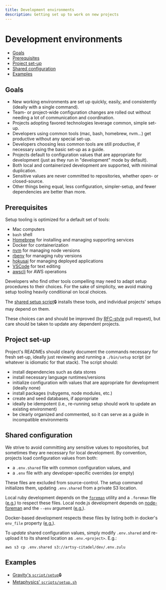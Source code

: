 ```yaml
---
title: Development environments
description: Getting set up to work on new projects
---
```


# Development environments

<!-- START doctoc generated TOC please keep comment here to allow auto update -->
<!-- DON'T EDIT THIS SECTION, INSTEAD RE-RUN doctoc TO UPDATE -->

- [Goals](#goals)
- [Prerequisites](#prerequisites)
- [Project set-up](#project-set-up)
- [Shared configuration](#shared-configuration)
- [Examples](#examples)

<!-- END doctoc generated TOC please keep comment here to allow auto update -->

## Goals

- New working environments are set up quickly, easily, and consistently (ideally with a single command).
- Team- or project-wide configuration changes are rolled out without needing a lot of communication and
  coordination.
- Projects adopting favored technologies leverage common, simple set-up.
- Developers using common tools (mac, bash, homebrew, nvm...) get productive without any special set-up.
- Developers choosing less common tools are still productive, if necessary using the basic set-up as a guide.
- Projects default to configuration values that are appropriate for development (just as they run in "development"
  mode by default).
- Both local and containerized development are supported, with minimal duplication.
- Sensitive values are never committed to repositories, whether open- or closed-source.
- Other things being equal, less configuration, simpler-setup, and fewer dependencies are better than more.

## Prerequisites

Setup tooling is optimized for a default set of tools:

- Mac computers
- `bash` shell
- [Homebrew](https://brew.sh/) for installing and managing supporting services
- Docker for containerization
- [nvm](https://github.com/nvm-sh/nvm) for managing node versions
- [rbenv](https://github.com/rbenv/rbenv) for managing ruby versions
- [hokusai](hokusai.md) for managing deployed applications
- [VSCode](https://code.visualstudio.com/) for text editing
- [awscli](https://aws.amazon.com/cli/) for AWS operations

Developers who find other tools compelling may need to adapt setup procedures to their choices. For the sake of
simplicity, we avoid making setup tooling heavily conditional on local choices.

The [shared setup script](https://github.com/artsy/potential/blob/master/scripts/setup)🔒 installs these tools, and
individual projects' setups may depend on them.

These choices can and should be improved (by [RFC-style](rfcs.md) pull request), but care should be taken to update
any dependent projects.

## Project set-up

Project's READMEs should clearly document the commands necessary for fresh set-up, ideally just reviewing and
running a `./bin/setup` script (or whatever is idiomatic for that stack). The script should:

- install dependencies such as data stores
- install necessary language runtimes/versions
- initialize configuration with values that are appropriate for development (ideally none)
- install packages (rubygems, node modules, etc.)
- create and seed databases, if appropriate
- ideally be idempotent (i.e., re-running setup should work to update an existing environment)
- be clearly organized and commented, so it can serve as a guide in incompatible environments

## Shared configuration

We strive to avoid committing any sensitive values to repositories, but sometimes they are necessary for local
development. By convention, projects load configuration values from both:

- a `.env.shared` file with common configuration values, and
- a `.env` file with any developer-specific overrides (or empty)

These files are excluded from source-control. The setup command initializes them, updating `.env.shared` from a
private S3 location.

Local ruby development depends on the [`foreman`](https://github.com/ddollar/foreman) utility and a `.foreman` file
([e.g.](https://github.com/artsy/horizon/blob/master/.foreman)) to respect these files. Local node.js development
depends on [node-foreman](https://github.com/strongloop/node-foreman) and the `--env` argument
([e.g.](https://github.com/artsy/metaphysics/blob/edad4a5f2215a61bb09719901a4fdfd38cd0afcd/package.json#L19)).

Docker-based development respects these files by listing both in docker's `env_file` property
([e.g.](https://github.com/artsy/horizon/blob/2202391c9622b5ec655bf2c6d0f35ef379d0687f/hokusai/development.yml#L18-L20)).

To _update_ shared configuration values, simply modify `.env.shared` and re-upload it to its shared location as
`.env.<project>`. E.g.:

    aws s3 cp .env.shared s3://artsy-citadel/dev/.env.zulu

## Examples

- [Gravity's `script/setup`](https://github.com/artsy/gravity/blob/master/script/setup)🔒
- [Metaphysics' `scripts/setup.sh`](https://github.com/artsy/metaphysics/blob/master/scripts/setup.sh)
